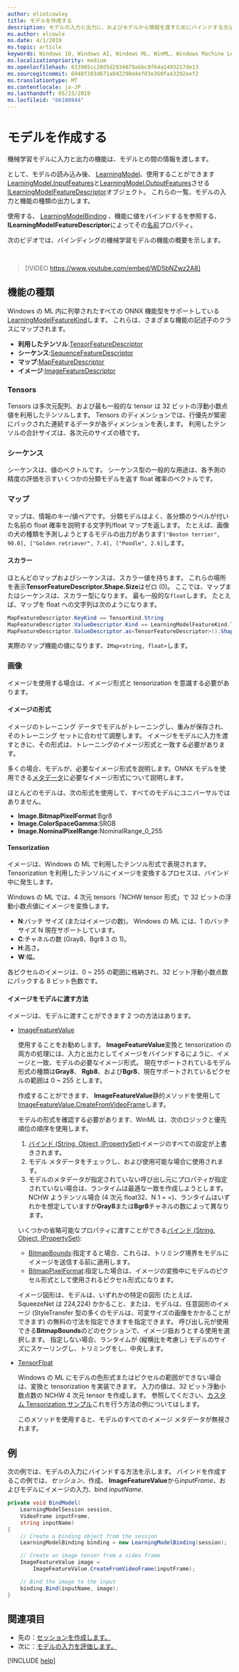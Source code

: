 ```yaml
---
author: eliotcowley
title: モデルを作成する
description: モデルの入力と出力に、およびモデルから情報を渡すためにバインドする方法について説明します。
ms.author: elcowle
ms.date: 4/1/2019
ms.topic: article
keywords: Windows 10, Windows AI, Windows ML, WinML, Windows Machine Learning
ms.localizationpriority: medium
ms.openlocfilehash: 633985cc20d5d2934079abbc9f64a1493217de13
ms.sourcegitcommit: 6948f383d671a042290d4ef83e360fa43292eef2
ms.translationtype: MT
ms.contentlocale: ja-JP
ms.lasthandoff: 05/23/2019
ms.locfileid: "66180844"
---
```

# <a name="bind-a-model"></a>モデルを作成する

機械学習モデルに入力と出力の機能は、モデルとの間の情報を渡します。

として、モデルの読み込み後、 [LearningModel](https://docs.microsoft.com/uwp/api/windows.ai.machinelearning.learningmodel)、使用することができます[LearningModel.InputFeatures](https://docs.microsoft.com/uwp/api/windows.ai.machinelearning.learningmodel.inputfeatures)と[LearningModel.OutputFeatures](https://docs.microsoft.com/uwp/api/windows.ai.machinelearning.learningmodel.outputfeatures)させる[ILearningModelFeatureDescriptor](https://docs.microsoft.com/uwp/api/windows.ai.machinelearning.ilearningmodelfeaturedescriptor)オブジェクト。 これらの一覧、モデルの入力と機能の種類の出力します。

使用する、 [LearningModelBinding](https://docs.microsoft.com/uwp/api/windows.ai.machinelearning.learningmodelbinding) 、機能に値をバインドするを参照する、 **ILearningModelFeatureDescriptor**によってその[名前](https://docs.microsoft.com/uwp/api/windows.ai.machinelearning.ilearningmodelfeaturedescriptor.name)プロパティ。

次のビデオでは、バインディングの機械学習モデルの機能の概要を示します。

<br/>

> [!VIDEO https://www.youtube.com/embed/WD5bNZwz2A8]

## <a name="types-of-features"></a>機能の種類

Windows の ML 内に列挙されたすべての ONNX 機能型をサポートしている[LearningModelFeatureKind](https://docs.microsoft.com/uwp/api/windows.ai.machinelearning.learningmodelfeaturekind)します。 これらは、さまざまな機能の記述子のクラスにマップされます。

* **利用したテンソル**:[TensorFeatureDescriptor](https://docs.microsoft.com/uwp/api/windows.ai.machinelearning.tensorfeaturedescriptor)
* **シーケンス**:[SequenceFeatureDescriptor](https://docs.microsoft.com/uwp/api/windows.ai.machinelearning.sequencefeaturedescriptor)
* **マップ**:[MapFeatureDescriptor](https://docs.microsoft.com/uwp/api/windows.ai.machinelearning.mapfeaturedescriptor)
* **イメージ**:[ImageFeatureDescriptor](https://docs.microsoft.com/uwp/api/windows.ai.machinelearning.imagefeaturedescriptor)

### <a name="tensors"></a>Tensors

Tensors は多次元配列、および最も一般的な tensor は 32 ビットの浮動小数点値を利用したテンソルします。 Tensors のディメンションでは、行優先が緊密にパックされた連続するデータが各ディメンションを表します。 利用したテンソルの合計サイズは、各次元のサイズの積です。

### <a name="sequences"></a>シーケンス

シーケンスは、値のベクトルです。 シーケンス型の一般的な用途は、各予測の精度の評価を示すいくつかの分類モデルを返す float 確率のベクトルです。 

### <a name="maps"></a>マップ

マップは、情報のキー/値ペアです。 分類モデルはよく、各分類のラベルが付いた名前の float 確率を説明する文字列/float マップを返します。 たとえば、画像の犬の種類を予測しようとするモデルの出力があります`["Boston terrier", 90.0], ["Golden retriever", 7.4], ["Poodle", 2.6]`します。

#### <a name="scalars"></a>スカラー

ほとんどのマップおよびシーケンスは、スカラー値を持ちます。 これらの場所を表示**TensorFeatureDescriptor.Shape.Size**はゼロ (0)。 ここでは、マップまたはシーケンスは、スカラー型になります。 最も一般的な`float`します。 たとえば、マップを float への文字列は次のようになります。

```cs
MapFeatureDescriptor.KeyKind == TensorKind.String
MapFeatureDescriptor.ValueDescriptor.Kind == LearningModelFeatureKind.Tensor
MapFeatureDescriptor.ValueDescriptor.as<TensorFeatureDescriptor>().Shape.Size == 0
```

実際のマップ機能の値になります、`IMap<string, float>`します。

### <a name="images"></a>画像

イメージを使用する場合は、イメージ形式と tensorization を意識する必要があります。

#### <a name="image-formats"></a>イメージの形式

イメージのトレーニング データでモデルがトレーニングし、重みが保存され、そのトレーニング セットに合わせて調整します。 イメージをモデルに入力を渡すときに、その形式は、トレーニングのイメージ形式と一致する必要があります。

多くの場合、モデルが、必要なイメージ形式を説明します。ONNX モデルを使用できる[メタデータ](https://github.com/onnx/onnx/blob/master/docs/MetadataProps.md)に必要なイメージ形式について説明します。  

ほとんどのモデルは、次の形式を使用して、すべてのモデルにユニバーサルではありません。

* **Image.BitmapPixelFormat**:Bgr8
* **Image.ColorSpaceGamma**:SRGB
* **Image.NominalPixelRange**:NominalRange_0_255

#### <a name="tensorization"></a>Tensorization

イメージは、Windows の ML で利用したテンソル形式で表現されます。 Tensorization を利用したテンソルにイメージを変換するプロセスは、バインド中に発生します。

Windows の ML では、4 次元 tensors「NCHW tensor 形式」で 32 ビットの浮動小数点値にイメージを変換します。

* **N**:バッチ サイズ (またはイメージの数)。 Windows の ML には、1 のバッチ サイズ N 現在サポートしています。
* **C**:チャネルの数 (Gray8、Bgr8 3 の 1)。
* **H**:高さ。
* **W**:幅。

各ピクセルのイメージは、0 ~ 255 の範囲に格納され、32 ビット浮動小数点数にパックする 8 ビット色数です。

#### <a name="how-to-pass-images-into-the-model"></a>イメージをモデルに渡す方法

イメージは、モデルに渡すことができます 2 つの方法はあります。

* [ImageFeatureValue](https://docs.microsoft.com/uwp/api/windows.ai.machinelearning.imagefeaturevalue)

    使用することをお勧めします。 **ImageFeatureValue**変換と tensorization の両方の処理には、入力と出力としてイメージをバインドするにように、イメージと一致、モデルの必要なイメージ形式。 現在サポートされているモデル形式の種類は**Gray8**、 **Rgb8**、および**Bgr8**、現在サポートされているピクセルの範囲は 0 ~ 255 とします。

    作成することができます、 **ImageFeatureValue**静的メソッドを使用して[ImageFeatureValue.CreateFromVideoFrame](https://docs.microsoft.com/uwp/api/windows.ai.machinelearning.imagefeaturevalue.createfromvideoframe)します。

    モデルの形式を確認する必要があります、WinML は、次のロジックと優先順位の順序を使用します。

    1. [バインド (String, Object, IPropertySet)](https://docs.microsoft.com/uwp/api/windows.ai.machinelearning.learningmodelbinding.bind#Windows_AI_MachineLearning_LearningModelBinding_Bind_System_String_System_Object_Windows_Foundation_Collections_IPropertySet_)イメージのすべての設定が上書きされます。
    2. モデル メタデータをチェックし、および使用可能な場合に使用されます。
    3. モデルのメタデータが指定されていない呼び出し元にプロパティが指定されていない場合は、ランタイムは最適な一致を作成しようとします。 NCHW ようテンソル場合 (4 次元 float32、N 1 = =)、ランタイムはいずれかを想定していますが**Gray8**または**Bgr8**チャネルの数によって異なります。

    いくつかの省略可能なプロパティに渡すことができる[バインド (String, Object, IPropertySet)](https://docs.microsoft.com/uwp/api/windows.ai.machinelearning.learningmodelbinding.bind#Windows_AI_MachineLearning_LearningModelBinding_Bind_System_String_System_Object_Windows_Foundation_Collections_IPropertySet_):

    * [BitmapBounds](https://docs.microsoft.com/uwp/api/windows.graphics.imaging.bitmapbounds):指定すると場合、これらは、トリミング境界をモデルにイメージを送信する前に適用します。
    * [BitmapPixelFormat](https://docs.microsoft.com/uwp/api/windows.graphics.imaging.bitmappixelformat):指定した場合は、イメージの変換中にモデルのピクセル形式として使用されるピクセル形式になります。

    イメージ図形は、モデルは、いずれかの特定の図形 (たとえば、SqueezeNet は 224,224) かかること、または、モデルは、任意図形のイメージ (StyleTransfer 型の多くのモデルは、可変サイズの画像をかかることができます) の無料の寸法を指定できますを指定できます。 呼び出し元が使用できる**BitmapBounds**のどのセクションで、イメージ扱おうとする使用を選択します。 指定しない場合、ランタイムが (縦横比を考慮し) モデルのサイズにスケーリングし、トリミングをし、中央します。  

* [TensorFloat](https://docs.microsoft.com/uwp/api/windows.ai.machinelearning.tensorfloat)

    Windows の ML にモデルの色形式またはピクセルの範囲ができない場合は、変換と tensorization を実装できます。 入力の値は、32 ビット浮動小数点数の NCHW 4 次元 tensor を作成します。 参照してください、[カスタム Tensorization サンプル](https://github.com/Microsoft/Windows-Machine-Learning/tree/master/Samples/CustomTensorization)これを行う方法の例についてはします。

    このメソッドを使用すると、モデルのすべてのイメージ メタデータが無視されます。

## <a name="example"></a>例

次の例では、モデルの入力にバインドする方法を示します。 バインドを作成するこの例では、*セッション*、作成、 **ImageFeatureValue**から*inputFrame*、およびモデルにイメージの入力、bind *inputName*.

```cs
private void BindModel(
    LearningModelSession session, 
    VideoFrame inputFrame, 
    string inputName) 
{
    // Create a binding object from the session
    LearningModelBinding binding = new LearningModelBinding(session);

    // Create an image tensor from a video frame
    ImageFeatureValue image = 
        ImageFeatureValue.CreateFromVideoFrame(inputFrame);

    // Bind the image to the input
    binding.Bind(inputName, image);
}
```

## <a name="see-also"></a>関連項目

* 先の：[セッションを作成します。](create-a-session.md)
* 次に：[モデルの入力を評価します。](evaluate-model-inputs.md)

[!INCLUDE [help](../includes/get-help.md)]
